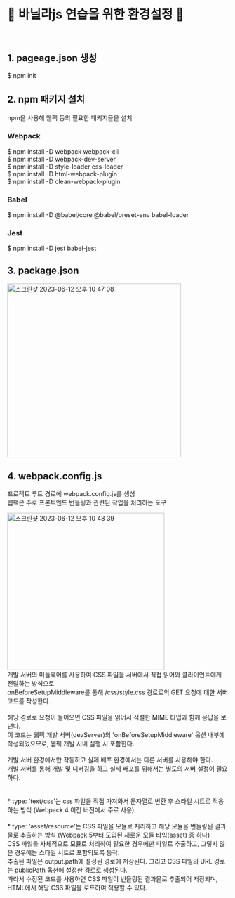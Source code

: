 # 🍦 바닐라js 연습을 위한 환경설정 🍦
<br>

## 1. pageage.json 생성
$ npm init

## 2. npm 패키지 설치
npm을 사용해 웹팩 등의 필요한 패키지들을 설치
### Webpack
$ npm install -D webpack webpack-cli <br>
$ npm install -D webpack-dev-server <br>
$ npm install -D style-loader css-loader <br>
$ npm install -D html-webpack-plugin <br>
$ npm install -D clean-webpack-plugin <br>

### Babel
$ npm install -D @babel/core @babel/preset-env babel-loader

### Jest
$ npm install -D jest babel-jest

## 3. package.json
<img width="396" alt="스크린샷 2023-06-12 오후 10 47 08" src="https://github.com/whtnqls124578/vanilla.js-defaultSetting/assets/100771469/732ff672-8c09-4bef-9b5f-2db9f41b5b8a">
<br>

## 4. webpack.config.js
프로젝트 루트 경로에 webpack.config.js를 생성 <br>
웹팩은 주로 프론트엔드 번들링과 관련된 작업을 처리하는 도구

<img width="358" alt="스크린샷 2023-06-12 오후 10 48 39" src="https://github.com/whtnqls124578/vanilla.js-defaultSetting/assets/100771469/f80e7ddb-7db9-4e1a-a95d-6953a3810ba0">
<br>
개발 서버의 미들웨어를 사용하여 CSS 파일을 서버에서 직접 읽어와 클라이언트에게 전달하는 방식으로<br>
onBeforeSetupMiddleware를 통해 /css/style.css 경로로의 GET 요청에 대한 서버 코드를 작성한다.<br>
<br>
해당 경로로 요청이 들어오면 CSS 파일을 읽어서 적절한 MIME 타입과 함께 응답을 보낸다.<br>
이 코드는 웹팩 개발 서버(devServer)의 'onBeforeSetupMiddleware' 옵션 내부에 작성되었으므로, 웹팩 개발 서버 실행 시 포함한다.<br>
<br>
개발 서버 환경에서만 작동하고 실제 배포 환경에서는 다른 서버를 사용해야 한다.<br>
개발 서버를 통해 개발 및 디버깅을 하고 실제 배포를 위해서는 별도의 서버 설정이 필요하다.<br>
<br>
<br>
* type: 'text/css'는 css 파일을 직접 가져와서 문자열로 변환 후 스타일 시트로 적용하는 방식 (Webpack 4 이전 버전에서 주로 사용) <br>
<br>
* type: 'asset/resource'는  CSS 파일을 모듈로 처리하고 해당 모듈을 번들링된 결과물로 추출하는 방식 (Webpack 5부터 도입된 새로운 모듈 타입(asset) 중 하나)<br>
  CSS 파일을 자체적으로 모듈로 처리하여 필요한 경우에만 파일로 추출하고, 그렇지 않은 경우에는 스타일 시트로 포함되도록 동작.<br>
  추출된 파일은 output.path에 설정된 경로에 저장된다. 그리고 CSS 파일의 URL 경로는 publicPath 옵션에 설정한 경로로 생성된다.<br>
  따라서 수정된 코드를 사용하면 CSS 파일이 번들링된 결과물로 추출되어 저장되며, HTML에서 해당 CSS 파일을 로드하여 적용할 수 있다.<br>
